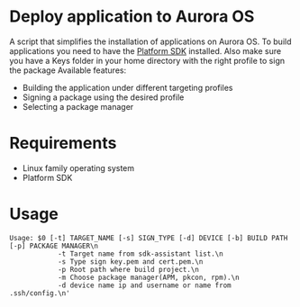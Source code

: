 # Deploy application to Aurora OS

A script that simplifies the installation of applications on Aurora OS. To build applications you need to have the
[Platform SDK](https://developer.auroraos.ru/doc/5.1.1/sdk/psdk) installed.
Also make sure you have a Keys folder in your home directory with the right profile to sign the package
Available features:
- Building the application under different targeting profiles
- Signing a package using the desired profile
- Selecting a package manager

# Requirements
- Linux family operating system
- Platform SDK

# Usage
```
Usage: $0 [-t] TARGET_NAME [-s] SIGN_TYPE [-d] DEVICE [-b] BUILD PATH [-p] PACKAGE MANAGER\n
			-t Target name from sdk-assistant list.\n
			-s Type sign key.pem and cert.pem.\n
			-p Root path where build project.\n
			-m Choose package manager(APM, pkcon, rpm).\n
			-d device name ip and username or name from .ssh/config.\n'
```
